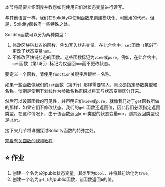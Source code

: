 本节将简要介绍函数并教您如何使用它们对状态变量进行读写。

与其他语言一样，我们在Solidity中使用函数来创建模块化、可重用的代码。但是，Solidity函数有一些特殊之处。

Solidity函数可以分为两种类型：
1. 修改区块链状态的函数，例如写入状态变量。在此合约中，`set`函数（第9行）更改了状态变量`num`。
2. 不修改区块链状态的函数。这些函数标记为`view`或`pure`。例如，在此合约中，`get`函数（第14行）标记为仅返回`num`而不更改状态。

要定义一个函数，请使用`function`关键字后跟唯一名称。

如果一些函数像我们的`set`函数（第9行）那样需要输入，则必须指定参数类型和名称。惯例是使用下划线作为参数名称前缀以将其与状态变量区分开来。

然后可以设置函数的可见性，并声明它们`view`或`pure`，就像我们对于`get`函数所做的那样，如果它们不修改状态。我们的`get` 函数还返回值，因此我们必须指定返回类型。在这种情况下，由于该函数返回`uint`类型的状态变量`num`，则其返回类型也是`uint`。

接下来几节将详细探讨Solidity函数的特殊之处。

<a href="https://www.youtube.com/watch?v=Mm6834AAY00" target="_blank">观看有关函数的视频教程</a>.

## ⭐️ 作业
1. 创建一个名为`b`的pubic状态变量，其类型为`bool`，并将其初始化为`true`。
2. 创建一个名为`get_b`的public函数，该函数返回`b`的值。